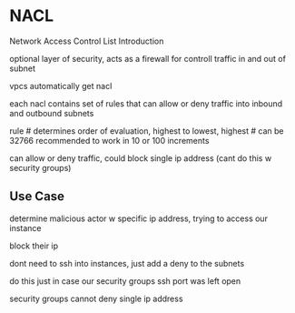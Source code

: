 # NACL

Network Access Control List Introduction

optional layer of security, acts as a firewall for controll traffic in and out of subnet

vpcs automatically get nacl

each nacl contains set of rules that can allow or deny traffic into inbound and outbound subnets

rule # determines order of evaluation, highest to lowest, highest # can be 32766 recommended to work in 10 or 100 increments

can allow or deny traffic, could block single ip address (cant do this w security groups)

## Use Case

determine malicious actor w specific ip address, trying to access our instance

block their ip

dont need to ssh into instances, just add a deny to the subnets

do this just in case our security groups ssh port was left open

security groups cannot deny single ip address

